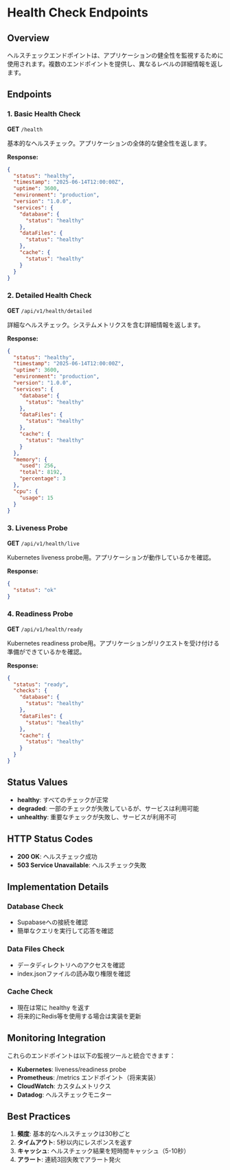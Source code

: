 # Health Check Endpoints

## Overview

ヘルスチェックエンドポイントは、アプリケーションの健全性を監視するために使用されます。複数のエンドポイントを提供し、異なるレベルの詳細情報を返します。

## Endpoints

### 1. Basic Health Check

**GET** `/health`

基本的なヘルスチェック。アプリケーションの全体的な健全性を返します。

**Response:**

```json
{
  "status": "healthy",
  "timestamp": "2025-06-14T12:00:00Z",
  "uptime": 3600,
  "environment": "production",
  "version": "1.0.0",
  "services": {
    "database": {
      "status": "healthy"
    },
    "dataFiles": {
      "status": "healthy"
    },
    "cache": {
      "status": "healthy"
    }
  }
}
```

### 2. Detailed Health Check

**GET** `/api/v1/health/detailed`

詳細なヘルスチェック。システムメトリクスを含む詳細情報を返します。

**Response:**

```json
{
  "status": "healthy",
  "timestamp": "2025-06-14T12:00:00Z",
  "uptime": 3600,
  "environment": "production",
  "version": "1.0.0",
  "services": {
    "database": {
      "status": "healthy"
    },
    "dataFiles": {
      "status": "healthy"
    },
    "cache": {
      "status": "healthy"
    }
  },
  "memory": {
    "used": 256,
    "total": 8192,
    "percentage": 3
  },
  "cpu": {
    "usage": 15
  }
}
```

### 3. Liveness Probe

**GET** `/api/v1/health/live`

Kubernetes liveness probe用。アプリケーションが動作しているかを確認。

**Response:**

```json
{
  "status": "ok"
}
```

### 4. Readiness Probe

**GET** `/api/v1/health/ready`

Kubernetes readiness probe用。アプリケーションがリクエストを受け付ける準備ができているかを確認。

**Response:**

```json
{
  "status": "ready",
  "checks": {
    "database": {
      "status": "healthy"
    },
    "dataFiles": {
      "status": "healthy"
    },
    "cache": {
      "status": "healthy"
    }
  }
}
```

## Status Values

- **healthy**: すべてのチェックが正常
- **degraded**: 一部のチェックが失敗しているが、サービスは利用可能
- **unhealthy**: 重要なチェックが失敗し、サービスが利用不可

## HTTP Status Codes

- **200 OK**: ヘルスチェック成功
- **503 Service Unavailable**: ヘルスチェック失敗

## Implementation Details

### Database Check

- Supabaseへの接続を確認
- 簡単なクエリを実行して応答を確認

### Data Files Check

- データディレクトリへのアクセスを確認
- index.jsonファイルの読み取り権限を確認

### Cache Check

- 現在は常に healthy を返す
- 将来的にRedis等を使用する場合は実装を更新

## Monitoring Integration

これらのエンドポイントは以下の監視ツールと統合できます：

- **Kubernetes**: liveness/readiness probe
- **Prometheus**: /metrics エンドポイント（将来実装）
- **CloudWatch**: カスタムメトリクス
- **Datadog**: ヘルスチェックモニター

## Best Practices

1. **頻度**: 基本的なヘルスチェックは30秒ごと
2. **タイムアウト**: 5秒以内にレスポンスを返す
3. **キャッシュ**: ヘルスチェック結果を短時間キャッシュ（5-10秒）
4. **アラート**: 連続3回失敗でアラート発火
